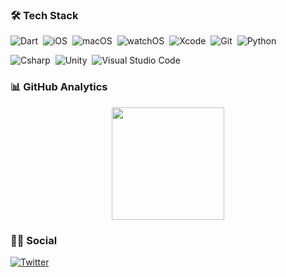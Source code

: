 <!-- <h1 align="center">Hi 👋, I'm Kerim</h1>
<h3 align="center">an iOS Developer</h3>

 -->
### 🛠 Tech Stack

![Dart](https://img.shields.io/badge/Swift-05122A?style=flat&logo=swift&logoColor=orange)&nbsp;
![iOS](https://img.shields.io/badge/iOS-05122A?style=flat&logo=Apple&logoColor=white)&nbsp;
![macOS](https://img.shields.io/badge/macOS-05122A?style=flat&logo=apple)&nbsp;
![watchOS](https://img.shields.io/badge/watchOS-05122A?style=flat&logo=apple)&nbsp;
![Xcode](https://img.shields.io/badge/-Xcode-05122A?style=flat&logo=xcode&logoColor=)&nbsp;
![Git](https://img.shields.io/badge/-Git-05122A?style=flat&logo=git)&nbsp;
![Python](https://img.shields.io/badge/-Python-05122A?style=flat&logo=python)&nbsp;

![Csharp](https://img.shields.io/badge/-C%23%0A-05122A?style=flat&logo=c%20sharp&logoColor=239120)&nbsp;
![Unity](https://img.shields.io/badge/Unity-05122A?style=flat&logo=unity)&nbsp;
![Visual Studio Code](https://img.shields.io/badge/-Visual%20Studio%20Code-05122A?style=flat&logo=visual-studio-code&logoColor=007ACC)&nbsp;
<!-- ![JavaScript](https://img.shields.io/badge/-JavaScript-05122A?style=flat&logo=javascript)&nbsp; -->
<!-- ![HTML](https://img.shields.io/badge/-HTML-05122A?style=flat&logo=HTML5&logoColor=E34F26)&nbsp;
![CSS](https://img.shields.io/badge/-CSS-05122A?style=flat&logo=CSS3&logoColor=239120)&nbsp; -->
<!-- ![Bootstrap](https://img.shields.io/badge/-Bootstrap-05122A?style=flat&logo=bootstrap)&nbsp; -->
<!-- ![Go](https://img.shields.io/badge/Go-05122A?style=flat&logo=go)&nbsp; -->
<!-- ![Vue](https://img.shields.io/badge/-Vue-05122A?style=flat&logo=vue.js)&nbsp; -->
<!-- ![Flask](https://img.shields.io/badge/-Flask-05122A?style=flat&logo=flask)&nbsp; -->

### 📊 GitHub Analytics

<p align="center">
<a href="https://github.com/kerimdeveci">
<p align="center"> 
    <!-- <img height="180em" align="center" src="https://github-readme-stats.vercel.app/api?username=kerimdeveci&show_icons=true&theme=midnight-purple" alt="kerimdeveci"/> -->
    <img height="180em" align="center" src="https://github-readme-streak-stats.herokuapp.com/?user=kerimdeveci&theme=dark" >
    <!-- <img height="180em" align="center" src="https://github-readme-stats.vercel.app/api/top-langs?username=kerimdeveci&show_icons=true&locale=en&layout=compact&langs_count=8&theme=algolia" alt="kerimdeveci"/> -->
    <!-- <img height="10m" align="center" src="https://profile-counter.glitch.me/kerimdeveci/count.svg" alt="Visitor Count" align="center" /> -->  
</a>
</p>

### 🤝🏻 Social

<p align="left">
<a href="https://twitter.com/kerimswift" target="blank"><img align="center" src="https://img.shields.io/badge/Twitter-1DA1F2?style=flat&logo=twitter&logoColor=white" alt="Twitter" /></a>
<!-- <a href="https://medium.com/" target="blank"><img align="center" src="https://img.shields.io/badge/Medium-12100E?style=flat&logo=medium&logoColor=white" alt="Medium" /></a> -->
<!-- <a href="https://t.me/" target="blank"><img align="center" src="https://img.shields.io/badge/Telegram-2CA5E0?style=flat&logo=telegram&logoColor=white" alt="Telegram" /></a> -->
<!-- <a href="https://stackoverflow.com/users/" target="blank"><img align="center" src="https://img.shields.io/badge/Stack_Overflow-FE7A16?style=flat&logo=stack-overflow&logoColor=white" alt="stackoverflow" /></a>
<a href="https://play.google.com/store/apps/developer?id=" target="blank"><img align="center" src="https://img.shields.io/badge/Google_Play-414141?style=flat&logo=google-play&logoColor=white" alt="Play Store" /></a> -->
</p>

<!-- ### 🎧 Now Playing

[<p align="center"> <img src="https://spotify-now-playing-1av0ey0ff-kerimdeveci.vercel.app/api/spotify-playing" alt="Playing Now" width="600" /></p>](https://open.spotify.com/user/ushas)  -->

  <!-- 
- 🔭 I’m currently working on iOS applications
- 🌱 I’m currently learning SwiftUI and CoreML
- 👯 I’m looking to collaborate on 
- 🤔 I’m looking for help with ...
- 💬 Ask me about ...
- 📫 How to reach me: ...
- 😄 Pronouns: ...
- ⚡ Fun fact: ...
-->
